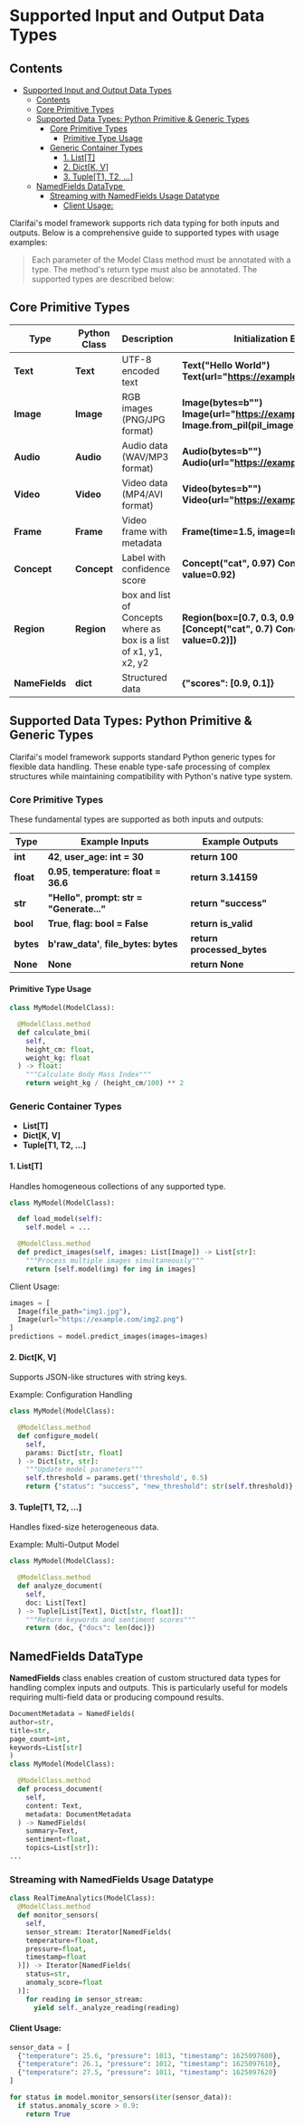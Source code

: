 
# Supported Input and Output Data Types

## Contents

- [Supported Input and Output Data Types](#supported-input-and-output-data-types)
  - [Contents](#contents)
  - [Core Primitive Types](#core-primitive-types)
  - [Supported Data Types: Python Primitive \& Generic Types](#supported-data-types-python-primitive--generic-types)
    - [Core Primitive Types](#core-primitive-types-1)
      - [Primitive Type Usage](#primitive-type-usage)
    - [Generic Container Types](#generic-container-types)
      - [1. List\[T\]](#1-listt)
      - [2. Dict\[K, V\]](#2-dictk-v)
      - [3. Tuple\[T1, T2, ...\]](#3-tuplet1-t2-)
  - [NamedFields DataType ](#namedfields-datatype)
    - [Streaming with NamedFields Usage Datatype](#streaming-with-namedfields-usage-datatype)
      - [Client Usage:](#client-usage)

Clarifai's model framework supports rich data typing for both inputs and outputs. Below is a comprehensive guide to supported types with usage examples:
> Each parameter of the Model Class method must be annotated with a type. The method's return type must also be annotated. The supported types are described below:
## Core Primitive Types

| Type | Python Class | Description | Initialization Examples |
| --- | --- | --- | --- |
| **Text** | **Text** | UTF-8 encoded text | **Text("Hello World")** **Text(url="https://example.com/text.txt")** |
| **Image** | **Image** | RGB images (PNG/JPG format) | **Image(bytes=b"")** **Image(url="https://example.com/image.jpg")** **Image.from\_pil(pil\_image)** |
| **Audio** | **Audio** | Audio data (WAV/MP3 format) | **Audio(bytes=b"")** **Audio(url="https://example.com/audio.mp3")** |
| **Video** | **Video** | Video data (MP4/AVI format) | **Video(bytes=b"")** **Video(url="https://example.com/video.mp4")** |
| **Frame** | **Frame** | Video frame with metadata | **Frame(time=1.5, image=Image(...))** |
| **Concept** | **Concept** | Label with confidence score | **Concept("cat", 0.97)** **Concept(name="dog", value=0.92)** |
| **Region** | **Region** |box and list of Concepts where as box is a list of x1, y1, x2, y2| **Region(box=\[0.7, 0.3, 0.9, 0.7\], \[Concept("cat", 0.7)** **Concept(name="dog", value=0.2)\])** |
| **NameFields** | **dict** | Structured data | **{"scores": \[0.9, 0.1\]}** |

## Supported Data Types: Python Primitive & Generic Types

Clarifai's model framework supports standard Python generic types for flexible data handling. These enable type-safe processing of complex structures while maintaining compatibility with Python's native type system.

### Core Primitive Types

These fundamental types are supported as both inputs and outputs:

| Type | Example Inputs | Example Outputs |
| --- | --- | --- |
| **int** | **42**, **user\_age: int = 30** | **return 100** |
| **float** | **0.95**, **temperature: float = 36.6** | **return 3.14159** |
| **str** | **"Hello"**, **prompt: str = "Generate..."** | **return "success"** |
| **bool** | **True**, **flag: bool = False** | **return is\_valid** |
| **bytes** | **b'raw\_data'**, **file\_bytes: bytes** | **return processed\_bytes** |
| **None** | **None** | **return None** |

#### Primitive Type Usage

```python
class MyModel(ModelClass):

  @ModelClass.method
  def calculate_bmi(
    self,
    height_cm: float,
    weight_kg: float
  ) -> float:
    """Calculate Body Mass Index"""
    return weight_kg / (height_cm/100) ** 2
```

### Generic Container Types

- **List\[T\]**
- **Dict\[K, V\]**
- **Tuple\[T1, T2, ...\]**

#### 1\. List\[T\]

Handles homogeneous collections of any supported type.

```python
class MyModel(ModelClass):

  def load_model(self):
    self.model = ...

  @ModelClass.method
  def predict_images(self, images: List[Image]) -> List[str]:
    """Process multiple images simultaneously"""
    return [self.model(img) for img in images]
```
Client Usage:

```python
images = [
  Image(file_path="img1.jpg"),
  Image(url="https://example.com/img2.png")
]
predictions = model.predict_images(images=images)
```

#### 2\. Dict\[K, V\]

Supports JSON-like structures with string keys.

Example: Configuration Handling

```python
class MyModel(ModelClass):

  @ModelClass.method
  def configure_model(
    self,
    params: Dict[str, float]
  ) -> Dict[str, str]:
    """Update model parameters"""
    self.threshold = params.get('threshold', 0.5)
    return {"status": "success", "new_threshold": str(self.threshold)}
```

#### 3\. Tuple\[T1, T2, ...\]

Handles fixed-size heterogeneous data.

Example: Multi-Output Model

```python
class MyModel(ModelClass):

  @ModelClass.method
  def analyze_document(
    self,
    doc: List[Text]
  ) -> Tuple[List[Text], Dict[str, float]]:
    """Return keywords and sentiment scores"""
    return (doc, {"docs": len(doc)})
```

## NamedFields DataType 

**NamedFields** class enables creation of custom structured data types for handling complex inputs and outputs. This is particularly useful for models requiring multi-field data or producing compound results.

```python
DocumentMetadata = NamedFields(
author=str,
title=str,
page_count=int,
keywords=List[str]
)
class MyModel(ModelClass):

  @ModelClass.method
  def process_document(
    self,
    content: Text,
    metadata: DocumentMetadata
  ) -> NamedFields(
    summary=Text,
    sentiment=float,
    topics=List[str]):
...
```

### Streaming with NamedFields Usage Datatype

```python
class RealTimeAnalytics(ModelClass):
  @ModelClass.method
  def monitor_sensors(
    self,
    sensor_stream: Iterator[NamedFields(
    temperature=float,
    pressure=float,
    timestamp=float
  )]) -> Iterator[NamedFields(
    status=str,
    anomaly_score=float
  )]:
    for reading in sensor_stream:
      yield self._analyze_reading(reading)
```

#### Client Usage:

```python
sensor_data = [
  {"temperature": 25.6, "pressure": 1013, "timestamp": 1625097600},
  {"temperature": 26.1, "pressure": 1012, "timestamp": 1625097610},
  {"temperature": 27.5, "pressure": 1011, "timestamp": 1625097620}
]

for status in model.monitor_sensors(iter(sensor_data)):
  if status.anomaly_score > 0.9:
    return True
```
